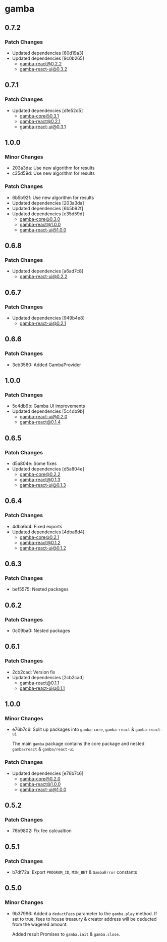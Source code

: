 # gamba

## 0.7.2

### Patch Changes

- Updated dependencies [60d19a3]
- Updated dependencies [9c0b265]
  - gamba-react@0.2.2
  - gamba-react-ui@0.3.2

## 0.7.1

### Patch Changes

- Updated dependencies [dfe52d5]
  - gamba-core@0.3.1
  - gamba-react@0.2.1
  - gamba-react-ui@0.3.1

## 1.0.0

### Minor Changes

- 203a3da: Use new algorithm for results
- c35d59d: Use new algorithm for results

### Patch Changes

- 6b5b92f: Use new algorithm for results
- Updated dependencies [203a3da]
- Updated dependencies [6b5b92f]
- Updated dependencies [c35d59d]
  - gamba-core@0.3.0
  - gamba-react@1.0.0
  - gamba-react-ui@1.0.0

## 0.6.8

### Patch Changes

- Updated dependencies [a6ad7c8]
  - gamba-react-ui@0.2.2

## 0.6.7

### Patch Changes

- Updated dependencies [949b4e8]
  - gamba-react-ui@0.2.1

## 0.6.6

### Patch Changes

- 3eb3560: Added GambaProvider

## 1.0.0

### Patch Changes

- 5c4db9b: Gamba UI improvements
- Updated dependencies [5c4db9b]
  - gamba-react-ui@0.2.0
  - gamba-react@0.1.4

## 0.6.5

### Patch Changes

- d5a804e: Some fixes
- Updated dependencies [d5a804e]
  - gamba-core@0.2.2
  - gamba-react@0.1.3
  - gamba-react-ui@0.1.3

## 0.6.4

### Patch Changes

- 4dba6d4: Fixed exports
- Updated dependencies [4dba6d4]
  - gamba-core@0.2.1
  - gamba-react@0.1.2
  - gamba-react-ui@0.1.2

## 0.6.3

### Patch Changes

- bef5575: Nested packages

## 0.6.2

### Patch Changes

- 0c09ba0: Nested packages

## 0.6.1

### Patch Changes

- 2cb2cad: Version fix
- Updated dependencies [2cb2cad]
  - gamba-react@0.1.1
  - gamba-react-ui@0.1.1

## 1.0.0

### Minor Changes

- e76b7c6: Split up packages into `gamba-core`, `gamba-react` & `gamba-react-ui`

  The main `gamba` package contains the core package and nested `gamba/react` & `gamba/react-ui`

### Patch Changes

- Updated dependencies [e76b7c6]
  - gamba-core@0.2.0
  - gamba-react@1.0.0
  - gamba-react-ui@1.0.0

## 0.5.2

### Patch Changes

- 76b9802: Fix fee calcualtion

## 0.5.1

### Patch Changes

- b7df72a: Export `PROGRAM_ID`, `MIN_BET` & `GambaError` constants

## 0.5.0

### Minor Changes

- 9b37996: Added a `deductFees` parameter to the `gamba.play` method. If set to true, fees to house treasury & creator address will be deducted from the wagered amount.

  Added result Promises to `gamba.init` & `gamba.close`.

